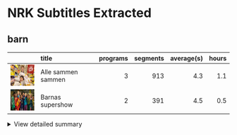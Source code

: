 # NRK Subtitles Extracted
## barn
|                                                                                       | title              |   programs |   segments |   average(s) |   hours |
|:--------------------------------------------------------------------------------------|:-------------------|-----------:|-----------:|-------------:|--------:|
| <img src="cachedimages/Cunw69xZv4gApIx5s-RjzAlNvQ4x2gs_u5X9tx75IJrQ.jpg" height="48"> | Alle sammen sammen |          3 |        913 |          4.3 |     1.1 |
| <img src="cachedimages/MBhV845j-22KU4JLQhX06AutGeiOj25l-J4DTt1kJQVw.jpg" height="48"> | Barnas supershow   |          2 |        391 |          4.5 |     0.5 |

<details><summary>View detailed summary</summary>

| title              | program_id   | subtitle   | category   |   segments |   hours |
|:-------------------|:-------------|:-----------|:-----------|-----------:|--------:|
| Alle sammen sammen | MSUB22000113 | 1. episode | barn       |        321 |     0.4 |
| Alle sammen sammen | MSUB22000213 | 2. episode | barn       |        309 |     0.4 |
| Alle sammen sammen | MSUB22000313 | 3. episode | barn       |        283 |     0.3 |
| Barnas supershow   | MSUS01004710 | 1. episode | barn       |        154 |     0.2 |
| Barnas supershow   | MSUS01004810 | 2. episode | barn       |        237 |     0.3 |
</details>

